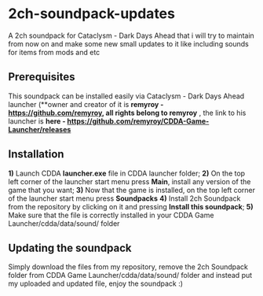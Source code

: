 # 2ch-soundpack-updates
A 2ch soundpack for Cataclysm - Dark Days Ahead that i will try to maintain from now on and make some new small updates to it like including sounds for items from mods and etc

## Prerequisites 
This soundpack can be installed easily via Cataclysm - Dark Days Ahead launcher (**owner and creator of it is **remyroy - https://github.com/remyroy, all rights belong to remyroy** , the link to his launcher is **here - https://github.com/remyroy/CDDA-Game-Launcher/releases**

## Installation
**1)** Launch CDDA **launcher.exe** file in CDDA launcher folder;
**2)** On the top left corner of the launcher start menu press **Main**, install any version of the game that you want;
**3)** Now that the game is installed, on the top left corner of the launcher start menu press **Soundpacks**
**4)** Install 2ch Soundpack from the repository by clicking on it and pressing **Install this soundpack**;
**5)** Make sure that the file is correctly installed in your CDDA Game Launcher/cdda/data/sound/ folder

## Updating the soundpack
Simply download the files from my repository, remove the 2ch Soundpack folder from CDDA Game Launcher/cdda/data/sound/ folder and instead put my uploaded and updated file, enjoy the soundpack :)
